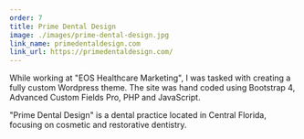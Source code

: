 ```yaml
---
order: 7
title: Prime Dental Design
image: ./images/prime-dental-design.jpg
link_name: primedentaldesign.com
link_url: https://primedentaldesign.com/
---
```


<p>
While working at "EOS Healthcare Marketing", I was tasked with creating a fully custom Wordpress theme. The site was hand coded using Bootstrap 4, Advanced Custom Fields Pro, PHP and JavaScript.
</p>

<p>
"Prime Dental Design" is a dental practice located in Central Florida, focusing on cosmetic and restorative dentistry.
</p>
